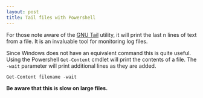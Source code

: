 ```yaml
---
layout: post
title: Tail files with Powershell
---
```


For those note aware of the [GNU Tail](http://www.gnu.org/s/coreutils/manual/html_node/tail-invocation.html) utility, it will print the last n lines of text from a file. It is an invaluable tool for monitoring log files.

Since Windows does not have an equivalent command this is quite useful.
Using the Powershell `Get-Content` cmdlet will print the contents of a file. The `-wait` parameter will print additional lines as they are added.

	Get-Content filename -wait

**Be aware that this is slow on large files.**
